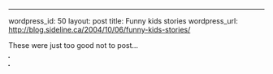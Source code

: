 --- 
wordpress_id: 50
layout: post
title: Funny kids stories
wordpress_url: http://blog.sideline.ca/2004/10/06/funny-kids-stories/

<p>These were just too good not to post...</p><p><img alt="" hspace="0" src="http://my.aream.ca/blogs/images/image009.gif" align="baseline" border="1" /></p><p><img alt="" hspace="0" src="http://my.aream.ca/blogs/images/image010.gif" align="baseline" border="1" /></p>
